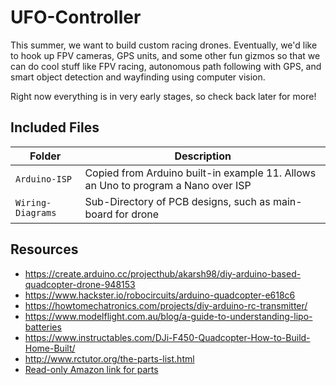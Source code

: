 # UFO-Controller

This summer, we want to build custom racing drones. Eventually, we'd like to hook up FPV cameras, GPS units, and some other fun gizmos so that we can do cool stuff like FPV racing, autonomous path following with GPS, and smart object detection and wayfinding using computer vision.

Right now everything is in very early stages, so check back later for more!

## Included Files

Folder | Description
---|---|
```Arduino-ISP```     | Copied from Arduino built-in example 11. Allows an Uno to program a Nano over ISP
```Wiring-Diagrams``` | Sub-Directory of PCB designs, such as main-board for drone

## Resources

- https://create.arduino.cc/projecthub/akarsh98/diy-arduino-based-quadcopter-drone-948153
- https://www.hackster.io/robocircuits/arduino-quadcopter-e618c6
- https://howtomechatronics.com/projects/diy-arduino-rc-transmitter/
- https://www.modelflight.com.au/blog/a-guide-to-understanding-lipo-batteries
- https://www.instructables.com/DJi-F450-Quadcopter-How-to-Build-Home-Built/
- http://www.rctutor.org/the-parts-list.html
- [Read-only Amazon link for parts](https://www.amazon.com/hz/wishlist/ls/1BKLT1DHMK0VX?ref_=wl_share)
